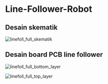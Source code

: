 # Line-Follower-Robot
## Desain skematik
![linefoll_full_skematik](https://github.com/sigitakbar34/Line-Follower-Robot-v1/assets/89894719/4f7e6c2d-2fd8-4723-8297-d6c9e752f340)

## Desain board PCB line follower
![linefoll_full_bottom_layer](https://github.com/sigitakbar34/Line-Follower-Robot-v1/assets/89894719/cb10e2e3-e4f9-4357-b068-48a929cf159e)

![linefoll_full_top_layer](https://github.com/sigitakbar34/Line-Follower-Robot-v1/assets/89894719/9e509d65-dc83-428e-a98b-2bc1d9e21f18)
